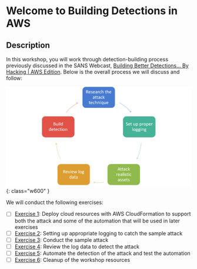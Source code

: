# Welcome to Building Detections in AWS

## Description

In this workshop, you will work through detection-building process previously discussed in the SANS Webcast, [Building Better Detections... By Hacking | AWS Edition](https://www.sans.org/webcasts/building-better-cloud-detections-hacking-aws-edition/). Below is the overall process we will discuss and follow:

![Detection Build Process](img/detection-build-process.png ""){: class="w600" }

We will conduct the following exercises:

- [ ] [Exercise 1](exercises/exercise1.md): Deploy cloud resources with AWS CloudFormation to support both the attack and some of the automation that will be used in later exercises
- [ ] [Exercise 2](exercises/exercise2.md): Setting up appropriate logging to catch the sample attack
- [ ] [Exercise 3](exercises/exercise3.md): Conduct the sample attack
- [ ] [Exercise 4](exercises/exercise4.md): Review the log data to detect the attack
- [ ] [Exercise 5](exercises/exercise5.md): Automate the detection of the attack and test the automation
- [ ] [Exercise 6](exercises/exercise6.md): Cleanup of the workshop resources